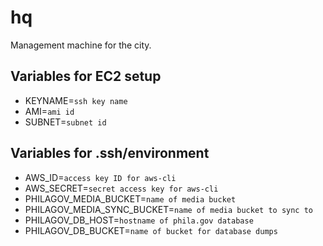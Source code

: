 # hq

Management machine for the city.


## Variables for EC2 setup

- KEYNAME=`ssh key name`
- AMI=`ami id`
- SUBNET=`subnet id`


## Variables for .ssh/environment

- AWS_ID=`access key ID for aws-cli`
- AWS_SECRET=`secret access key for aws-cli`
- PHILAGOV_MEDIA_BUCKET=`name of media bucket`
- PHILAGOV_MEDIA_SYNC_BUCKET=`name of media bucket to sync to`
- PHILAGOV_DB_HOST=`hostname of phila.gov database`
- PHILAGOV_DB_BUCKET=`name of bucket for database dumps`
